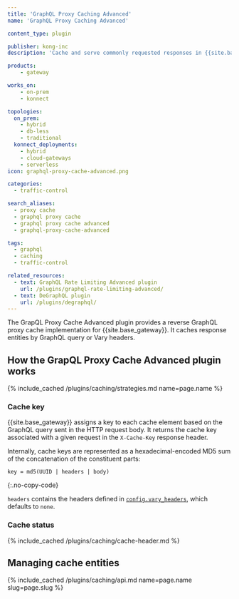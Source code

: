 ```yaml
---
title: 'GraphQL Proxy Caching Advanced'
name: 'GraphQL Proxy Caching Advanced'

content_type: plugin

publisher: kong-inc
description: 'Cache and serve commonly requested responses in {{site.base_gateway}}'

products:
    - gateway

works_on:
    - on-prem
    - konnect

topologies:
  on_prem:
    - hybrid
    - db-less
    - traditional
  konnect_deployments:
    - hybrid
    - cloud-gateways
    - serverless
icon: graphql-proxy-cache-advanced.png

categories:
  - traffic-control

search_aliases:
  - proxy cache
  - graphql proxy cache
  - graphql proxy cache advanced
  - graphql-proxy-cache-advanced

tags:
  - graphql
  - caching
  - traffic-control

related_resources:
  - text: GraphQL Rate Limiting Advanced plugin
    url: /plugins/graphql-rate-limiting-advanced/
  - text: DeGraphQL plugin
    url: /plugins/degraphql/
---
```


The GrapQL Proxy Cache Advanced plugin provides a reverse GraphQL proxy cache implementation for {{site.base_gateway}}. 
It caches response entities by GraphQL query or Vary headers.

## How the GrapQL Proxy Cache Advanced plugin works

{% include_cached /plugins/caching/strategies.md name=page.name %}

### Cache key

{{site.base_gateway}} assigns a key to each cache element based on the GraphQL query sent in the HTTP request body.
It returns the cache key associated with a given request in the `X-Cache-Key` response header.

Internally, cache keys are represented as a hexadecimal-encoded MD5 sum of the concatenation of the constituent parts:

```
key = md5(UUID | headers | body)
```
{:.no-copy-code}

`headers` contains the headers defined in [`config.vary_headers`](/plugins/graphql-proxy-cache-advanced/reference/#schema--config-vary-headers), which defaults to `none`.

### Cache status

{% include_cached /plugins/caching/cache-header.md %}

## Managing cache entities

{% include_cached /plugins/caching/api.md name=page.name slug=page.slug %}